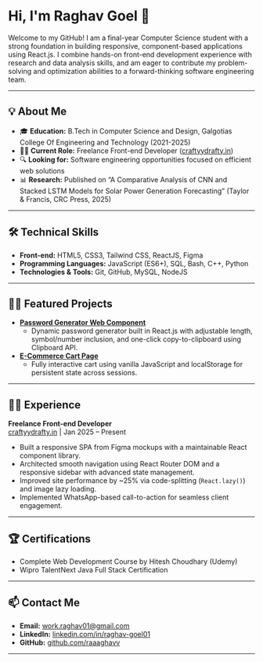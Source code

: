 # Hi, I'm Raghav Goel 👋

Welcome to my GitHub! I am a final-year Computer Science student with a strong foundation in building responsive, component-based applications using React.js. I combine hands-on front-end development experience with research and data analysis skills, and am eager to contribute my problem-solving and optimization abilities to a forward-thinking software engineering team.

---

## 💡 About Me

- 🎓 **Education:** B.Tech in Computer Science and Design, Galgotias College Of Engineering and Technology (2021-2025)
- 👨‍💻 **Current Role:** Freelance Front-end Developer ([craftyydrafty.in](https://craftyydrafty.in))
- 🔍 **Looking for:** Software engineering opportunities focused on efficient web solutions
- 📊 **Research:** Published on “A Comparative Analysis of CNN and Stacked LSTM Models for Solar Power Generation Forecasting” (Taylor & Francis, CRC Press, 2025)

---

## 🛠️ Technical Skills

- **Front-end:** HTML5, CSS3, Tailwind CSS, ReactJS, Figma
- **Programming Languages:** JavaScript (ES6+), SQL, Bash, C++, Python
- **Technologies & Tools:** Git, GitHub, MySQL, NodeJS

---

## 🧑‍💻 Featured Projects

- **[Password Generator Web Component](https://github.com/raaaghavv/password-generator)**
  - Dynamic password generator built in React.js with adjustable length, symbol/number inclusion, and one-click copy-to-clipboard using Clipboard API.
- **[E-Commerce Cart Page](https://github.com/raaaghavv/ecommerce-cart-page)**
  - Fully interactive cart using vanilla JavaScript and localStorage for persistent state across sessions.

---

## 👨‍💻 Experience

**Freelance Front-end Developer**  
[craftyydrafty.in](https://craftyydrafty.in) | Jan 2025 – Present  
- Built a responsive SPA from Figma mockups with a maintainable React component library.
- Architected smooth navigation using React Router DOM and a responsive sidebar with advanced state management.
- Improved site performance by ~25% via code-splitting (`React.lazy()`) and image lazy loading.
- Implemented WhatsApp-based call-to-action for seamless client engagement.

---

## 🏆 Certifications

- Complete Web Development Course by Hitesh Choudhary (Udemy)
- Wipro TalentNext Java Full Stack Certification

---

## 📫 Contact Me

- **Email:** [work.raghav01@gmail.com](mailto:work.raghav01@gmail.com)
- **LinkedIn:** [linkedin.com/in/raghav-goel01](https://linkedin.com/in/raghav-goel01)
- **GitHub:** [github.com/raaaghavv](https://github.com/raaaghavv)

---

<!--
**raaaghavv/raaaghavv** is a ✨ special ✨ repository because its README.md (this file) appears on your GitHub profile.
-->

